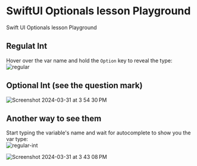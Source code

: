 # SwiftUI Optionals lesson Playground
Swift UI Optionals lesson Playground
## Regulat Int
Hover over the var name and hold the `Option` key to reveal the type:<br>
![regular](https://github.com/danielurra/Swift-UI-Optionals-lesson-Playground/assets/51704179/153ea70a-cd16-4044-884e-2fed2d6774dd)

## Optional Int (see the question mark)
![Screenshot 2024-03-31 at 3 54 30 PM](https://github.com/danielurra/Swift-UI-Optionals-lesson-Playground/assets/51704179/e9ce2505-17d7-485f-89df-fa64f97e2730)

## Another way to see them
Start typing the variable's name and wait for autocomplete to show you the var type:<br>
![regular-int](https://github.com/danielurra/Swift-UI-Optionals-lesson-Playground/assets/51704179/5fc89324-eb1d-4818-bb89-d4ce4e7a7e52)

![Screenshot 2024-03-31 at 3 43 08 PM](https://github.com/danielurra/Swift-UI-Optionals-lesson-Playground/assets/51704179/854a2bf3-ed0c-48ce-a787-a37e99584396)

